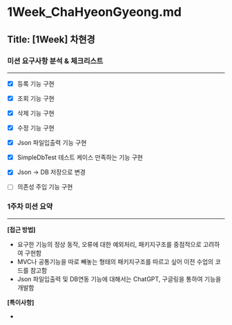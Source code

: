 # 1Week_ChaHyeonGyeong.md

## Title: [1Week] 차현경

### 미션 요구사항 분석 & 체크리스트

---

- [x] 등록 기능 구현
- [x] 조회 기능 구현
- [x] 삭제 기능 구현
- [x] 수정 기능 구현
- [x] Json 파일입출력 기능 구현
- [x] SimpleDbTest 테스트 케이스 만족하는 기능 구현
- [x] Json -> DB 저장으로 변경
- [ ] 의존성 주입 기능 구현


### 1주차 미션 요약

---

**[접근 방법]**

- 요구한 기능의 정상 동작, 오류에 대한 예외처리, 패키지구조를 중점적으로 고려하여 구현함
- MVC나 공통기능을 따로 빼놓는 형태의 패키지구조를 따르고 싶어 이전 수업의 코드를 참고함
- Json 파일입출력 및 DB연동 기능에 대해서는 ChatGPT, 구글링을 통하여 기능을 개발함

**[특이사항]**

- 
